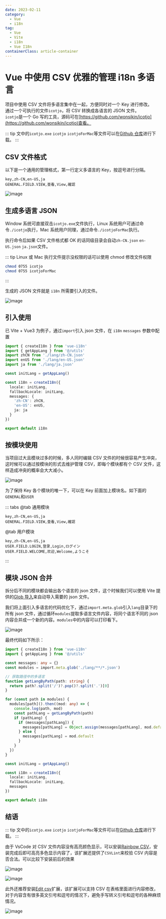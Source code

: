 ```yaml
---
date: 2023-02-11
category:
  - Vue
  - i18n
tag:
  - Vue
  - Vite
  - i18n
  - Vue I18n
containerClass: article-container
---
```


# Vue 中使用 CSV 优雅的管理 i18n 多语言

项目中使用 CSV 文件将多语言集中在一起，方便同时对一个 Key 进行修改。  
通过一个可执行的文件`icotjo`，将 CSV 转换成各语言的 JSON 文件。  
`icotjo`是一个 Go 写的工具，源码可在[https://github.com/wonsikin/icotjo](https://github.com/wonsikin/icotjo)查看。

<!-- more -->

::: tip
文中的`icotjo.exe` `icotjo` `icotjoForMac`等文件可以在[Github 仓库](https://github.com/liub1934/i18n-csv-tool)进行下载。
:::

## CSV 文件格式

以下是一个通用的管理格式，第一行定义多语言的 Key，按逗号进行分隔。

```csv
key,zh-CN,en-US,ja
GENERAL.FIELD.VIEW,查看,View,確認
```

![image](https://image.liubing.me/2023/02/11/1d7ccb37ebf62.png)

## 生成多语言 JSON

Window 系统可直接双击`icotjo.exe`文件执行，Linux 系统用户可通过命令`./icotjo`执行，Mac 系统用户同理，通过命令`./icotjoForMac`执行。

执行命令后如果 CSV 文件格式都 OK 的话同级目录会自动`zh-CN.json` `en-US.json` `ja.json`文件。

::: tip
Linux 或 Mac 执行文件提示没权限的话可以使用 chmod 修改文件权限

```sh
chmod 0755 icotjo
chmod 0755 icotjoForMac
```

:::

生成的 JSON 文件就是 `i18n` 所需要引入的文件。

![image](https://image.liubing.me/2023/02/11/8a782f7f97a35.gif)

## 引入使用

已 Vite + Vue3 为例子，通过`import`引入 json 文件，在 `i18n` `messages` 参数中配置

```ts
import { createI18n } from 'vue-i18n'
import { getAppLang } from '@/utils'
import zhCN from './lang/zh-CN.json'
import enUS from './lang/en-US.json'
import ja from './lang/ja.json'

const initLang = getAppLang()

const i18n = createI18n({
  locale: initLang,
  fallbackLocale: initLang,
  messages: {
    'zh-CN': zhCN,
    'en-US': enUS,
    ja: ja
  }
})

export default i18n
```

## 按模块使用

当项目过大且模块过多的时候，多人同时编辑 CSV 文件的时候很容易产生冲突，这时候可以通过按模块的形式去维护管理 CSV，即每个模块都有个 CSV 文件，这样造成冲突的概率会大大减小。

![image](https://image.liubing.me/2023/02/11/d3eefb393fd1e.png)

为了保持 Key 各个模块的唯一下，可以在 Key 前面加上模块名。如下面的`GENERAL`和`USER`

::: tabs
@tab 通用模块

```csv
key,zh-CN,en-US,ja
GENERAL.FIELD.VIEW,查看,View,確認
```

@tab 用户模块

```csv
key,zh-CN,en-US,ja
USER.FIELD.LOGIN,登录,Login,ログイン
USER.FIELD.WELCOME,欢迎,Welcome,ようこそ
```

:::

## 模块 JSON 合并

拆分后不同的模块都会输出各个语言的 json 文件，这个时候我们可以使用 Vite 提供的[Glob 导入](https://cn.vitejs.dev/guide/features.html#glob-import)来自动导入需要的 json 文件。

我们将上面引入多语言的代码优化下，通过`import.meta.glob`引入`lang`目录下的所有 json 文件，通过循环`modules`提取多语言文件内容，将同个语言不同的 json 内容合并成一个新的内容。`modules`中的内容可以打印看下。

![image](https://image.liubing.me/2023/02/11/6b05f51e2faa9.png)

最终代码如下所示：

```ts
import { createI18n } from 'vue-i18n'
import { getAppLang } from '@/utils'

const messages: any = {}
const modules = import.meta.glob('./lang/**/*.json')

// 获取路径中的多语言
function getLangByPath(path: string) {
  return path?.split('/')?.pop()?.split('.')[0]
}

for (const path in modules) {
  modules[path]().then((mod: any) => {
    console.log(path, mod)
    const pathLang = getLangByPath(path)
    if (pathLang) {
      if (messages[pathLang]) {
        messages[pathLang] = Object.assign(messages[pathLang], mod.default)
      } else {
        messages[pathLang] = mod.default
      }
    }
  })
}

const initLang = getAppLang()

const i18n = createI18n({
  locale: initLang,
  fallbackLocale: initLang,
  messages
})

export default i18n
```

## 结语

::: tip
文中的`icotjo.exe` `icotjo` `icotjoForMac`等文件可以在[Github 仓库](https://github.com/liub1934/i18n-csv-tool)进行下载。
:::

由于 VsCode 对 CSV 文件内容没有高亮颜色显示，可以安装[Rainbow CSV](https://marketplace.visualstudio.com/items?itemName=mechatroner.rainbow-csv)，安装完成后即可高亮多色显示内容了，该扩展还提供了`CSVLint`来校验 CSV 内容是否合法。可以比较下安装前后的效果

![image](https://image.liubing.me/2023/02/11/38fb104290d00.png)

![image](https://image.liubing.me/2023/02/11/5b0bb4bb835d0.png)

此外还推荐安装[Edit csv](https://marketplace.visualstudio.com/items?itemName=janisdd.vscode-edit-csv)扩展，该扩展可以支持 CSV 在表格里面进行内容修改，对于内容含有很多英文引号和逗号的情况下，避免手写转义引号和逗号的各种麻烦情况。

![image](https://image.liubing.me/2023/02/11/a35d824bebbb3.png)
